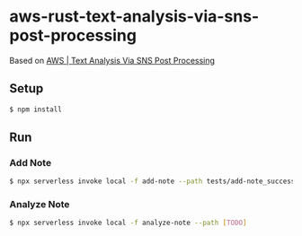 # aws-rust-text-analysis-via-sns-post-processing

Based on [AWS | Text Analysis Via SNS Post Processing](https://www.serverless.com/examples/aws-node-text-analysis-via-sns-post-processing)

## Setup

```bash
$ npm install
```

## Run

### Add Note

```bash
$ npx serverless invoke local -f add-note --path tests/add-note_success.json
```

### Analyze Note

```bash
$ npx serverless invoke local -f analyze-note --path [TODO]
```